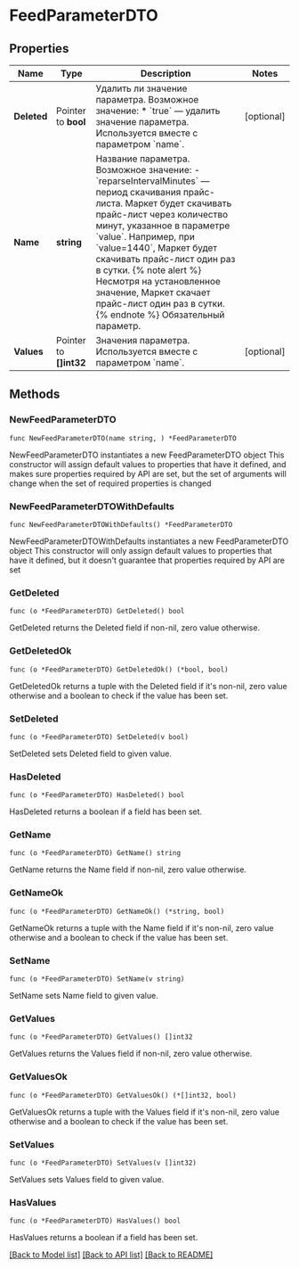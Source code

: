 # FeedParameterDTO

## Properties

Name | Type | Description | Notes
------------ | ------------- | ------------- | -------------
**Deleted** | Pointer to **bool** | Удалить ли значение параметра.  Возможное значение: * &#x60;true&#x60; — удалить значение параметра.  Используется вместе с параметром &#x60;name&#x60;.  | [optional] 
**Name** | **string** | Название параметра.  Возможное значение: - &#x60;reparseIntervalMinutes&#x60; — период скачивания прайс-листа. Маркет будет скачивать прайс-лист через количество минут, указанное в параметре &#x60;value&#x60;. Например, при &#x60;value&#x3D;1440&#x60;, Маркет будет скачивать прайс-лист один раз в сутки.  {% note alert %}  Несмотря на установленное значение, Маркет скачает прайс-лист один раз в сутки.  {% endnote %}  Обязательный параметр.  | 
**Values** | Pointer to **[]int32** | Значения параметра.  Используется вместе с параметром &#x60;name&#x60;.  | [optional] 

## Methods

### NewFeedParameterDTO

`func NewFeedParameterDTO(name string, ) *FeedParameterDTO`

NewFeedParameterDTO instantiates a new FeedParameterDTO object
This constructor will assign default values to properties that have it defined,
and makes sure properties required by API are set, but the set of arguments
will change when the set of required properties is changed

### NewFeedParameterDTOWithDefaults

`func NewFeedParameterDTOWithDefaults() *FeedParameterDTO`

NewFeedParameterDTOWithDefaults instantiates a new FeedParameterDTO object
This constructor will only assign default values to properties that have it defined,
but it doesn't guarantee that properties required by API are set

### GetDeleted

`func (o *FeedParameterDTO) GetDeleted() bool`

GetDeleted returns the Deleted field if non-nil, zero value otherwise.

### GetDeletedOk

`func (o *FeedParameterDTO) GetDeletedOk() (*bool, bool)`

GetDeletedOk returns a tuple with the Deleted field if it's non-nil, zero value otherwise
and a boolean to check if the value has been set.

### SetDeleted

`func (o *FeedParameterDTO) SetDeleted(v bool)`

SetDeleted sets Deleted field to given value.

### HasDeleted

`func (o *FeedParameterDTO) HasDeleted() bool`

HasDeleted returns a boolean if a field has been set.

### GetName

`func (o *FeedParameterDTO) GetName() string`

GetName returns the Name field if non-nil, zero value otherwise.

### GetNameOk

`func (o *FeedParameterDTO) GetNameOk() (*string, bool)`

GetNameOk returns a tuple with the Name field if it's non-nil, zero value otherwise
and a boolean to check if the value has been set.

### SetName

`func (o *FeedParameterDTO) SetName(v string)`

SetName sets Name field to given value.


### GetValues

`func (o *FeedParameterDTO) GetValues() []int32`

GetValues returns the Values field if non-nil, zero value otherwise.

### GetValuesOk

`func (o *FeedParameterDTO) GetValuesOk() (*[]int32, bool)`

GetValuesOk returns a tuple with the Values field if it's non-nil, zero value otherwise
and a boolean to check if the value has been set.

### SetValues

`func (o *FeedParameterDTO) SetValues(v []int32)`

SetValues sets Values field to given value.

### HasValues

`func (o *FeedParameterDTO) HasValues() bool`

HasValues returns a boolean if a field has been set.


[[Back to Model list]](../README.md#documentation-for-models) [[Back to API list]](../README.md#documentation-for-api-endpoints) [[Back to README]](../README.md)


